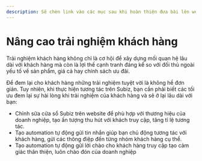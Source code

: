 ```yaml
---
description: Sẽ chèn link vào các mục sau khi hoàn thiện đưa bài lên web
---
```


# Nâng cao trải nghiệm khách hàng

Trải nghiệm khách hàng không chỉ là cơ hội để xây dựng mối quan hệ lâu dài với khách hàng mà còn là lợi thế cạnh tranh đáng kể so với đối thủ ngoài yếu tố về sản phẩm, giá cả hay chính sách ưu đãi.

Để đem lại cho khách hàng những trải nghiệm tuyệt vời là không hề đơn giản. Tuy nhiên, khi thực hiện tương tác trên Subiz, bạn cần phải biết các tối ưu đem lại sự hài lòng khi trải nghiệm của khách hàng và sẽ ở lại lâu dài với bạn:

* Chỉnh sửa cửa sổ Subiz trên website để phù hợp với thương hiệu của doanh nghiệp, tạo ấn tượng thu hút với khách truy cập, tăng tỉ lệ tương tác.
* Tạo automation tự động gửi tin nhắn giúp bạn chủ động tương tác với khách hàng, gửi các thông điệp đến từng nhóm khách hàng cụ thể.
* Tạo automation tự động gửi lời chào cho khách hàng truy cập tạo cảm giác thân thiện, luôn chào đón của doanh nghiệp



